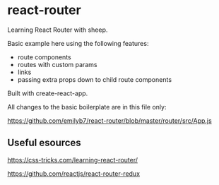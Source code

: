 # react-router

Learning React Router with sheep.

Basic example here using the following features:
* route components
* routes with custom params
* links
* passing extra props down to child route components

Built with create-react-app.

All changes to the basic boilerplate are in this file only:

https://github.com/emilyb7/react-router/blob/master/router/src/App.js


## Useful esources

https://css-tricks.com/learning-react-router/

https://github.com/reactjs/react-router-redux
